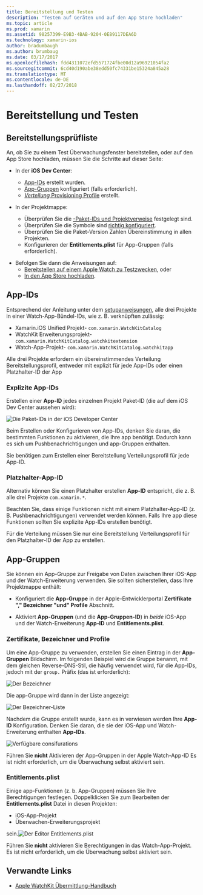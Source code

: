 ```yaml
---
title: Bereitstellung und Testen
description: "Testen auf Geräten und auf den App Store hochladen"
ms.topic: article
ms.prod: xamarin
ms.assetid: 98257399-E9B3-4BAB-9204-0E89117DEA6D
ms.technology: xamarin-ios
author: bradumbaugh
ms.author: brumbaug
ms.date: 03/17/2017
ms.openlocfilehash: fdd4311072efd5571724fbe00d12a96921054fa2
ms.sourcegitcommit: 6cd40d190abe38edd50fc74331be15324a845a28
ms.translationtype: MT
ms.contentlocale: de-DE
ms.lasthandoff: 02/27/2018
---
```

# <a name="deployment-and-testing"></a>Bereitstellung und Testen

## <a name="deployment-checklist"></a>Bereitstellungsprüfliste

An, ob Sie zu einem Test Überwachungsfenster bereitstellen, oder auf den App Store hochladen, müssen Sie die Schritte auf dieser Seite:

- In der **iOS Dev Center**:
  - [App-IDs](#App_IDs) erstellt wurden.
  - [App-Gruppen](#App_Groups) konfiguriert (falls erforderlich).
  - [*Verteilung* Provisioning Profile](#Provisioning_Profiles) erstellt.

- In der Projektmappe:

  - Überprüfen Sie die [-Paket-IDs und Projektverweise](~/ios/watchos/get-started/installation.md) festgelegt sind.
  - Überprüfen Sie die Symbole sind [richtig konfiguriert](~/ios/watchos/app-fundamentals/icons.md).
  - Überprüfen Sie die Paket-Version Zahlen Übereinstimmung in allen Projekten.
  - Konfigurieren der **Entitlements.plist** für App-Gruppen (falls erforderlich).

* Befolgen Sie dann die Anweisungen auf:
  - [Bereitstellen auf einem Apple Watch zu Testzwecken](~/ios/watchos/deploy-test/device.md), oder
  - [In den App Store hochladen](~/ios/watchos/deploy-test/appstore.md).


## <a name="app-ids"></a>App-IDs

Entsprechend der Anleitung unter dem [setupanweisungen](~/ios/watchos/get-started/installation.md), alle drei Projekte in einer Watch-App-Bündel-IDs, wie z. B. verknüpften zulässig:

- Xamarin.iOS Unified Projekt- `com.xamarin.WatchKitCatalog`
- WatchKit Erweiterungsprojekt- `com.xamarin.WatchKitCatalog.watchkitextension`
- Watch-App-Projekt- `com.xamarin.WatchKitCatalog.watchkitapp`

Alle drei Projekte erfordern ein übereinstimmendes Verteilung Bereitstellungsprofil, entweder mit explizit für jede App-IDs oder einen Platzhalter-ID der App

### <a name="explicit-app-ids"></a>Explizite App-IDs

Erstellen einer **App-ID** jedes einzelnen Projekt Paket-ID (die auf dem iOS Dev Center aussehen wird):

![Die Paket-IDs in der iOS Developer Center](images/appids-specific-sml.png)

Beim Erstellen oder Konfigurieren von App-IDs, denken Sie daran, die bestimmten Funktionen zu aktivieren, die Ihre app benötigt. Dadurch kann es sich um Pushbenachrichtigungen und app-Gruppen enthalten.

Sie benötigen zum Erstellen einer Bereitstellung Verteilungsprofil für jede App-ID.

### <a name="wildcard-app-id"></a>Platzhalter-App-ID

Alternativ können Sie einen Platzhalter erstellen **App-ID** entspricht, die z. B. alle drei Projekte `com.xamarin.*`.

Beachten Sie, dass einige Funktionen nicht mit einem Platzhalter-App-ID (z. B. Pushbenachrichtigungen) verwendet werden können. Falls Ihre app diese Funktionen sollten Sie explizite App-IDs erstellen benötigt.

Für die Verteilung müssen Sie nur eine Bereitstellung Verteilungsprofil für den Platzhalter-ID der App zu erstellen.

<a name="app-groups" />

## <a name="app-groups"></a>App-Gruppen

Sie können ein App-Gruppe zur Freigabe von Daten zwischen Ihrer iOS-App und der Watch-Erweiterung verwenden. Sie sollten sicherstellen, dass Ihre Projektmappe enthält:

- Konfiguriert die **App-Gruppe** in der Apple-Entwicklerportal **Zertifikate "," Bezeichner "und" Profile** Abschnitt.

- Aktiviert **App-Gruppen** (und die **App-Gruppen-ID**) in *beide* iOS-App und der Watch-Erweiterung **App-ID** und  **Entitlements.plist**.

### <a name="certificates-identifiers--profiles"></a>Zertifikate, Bezeichner und Profile

Um eine App-Gruppe zu verwenden, erstellen Sie einen Eintrag in der **App-Gruppen** Bildschirm. Im folgenden Beispiel wird die Gruppe benannt, mit dem gleichen Reverse-DNS-Stil, die häufig verwendet wird, für die App-IDs, jedoch mit der `group.` Präfix (das ist erforderlich):

![Der Bezeichner](images/appgroups-new-sml.png)

Die app-Gruppe wird dann in der Liste angezeigt:

![Der Bezeichner-Liste](images/appgroups-setup-sml.png)

Nachdem die Gruppe erstellt wurde, kann es in verwiesen werden Ihre **App-ID** Konfiguration. Denken Sie daran, die sie der iOS-App und Watch-Erweiterung enthalten **App-IDs**.

![Verfügbare consifurations](images/appgroups-sml.png)

Führen Sie **nicht** Aktivieren der App-Gruppen in der Apple Watch-App-ID Es ist nicht erforderlich, um die Überwachung selbst aktiviert sein.

### <a name="entitlementsplist"></a>Entitlements.plist

Einige app-Funktionen (z. b. App-Gruppen) müssen Sie Ihre Berechtigungen festlegen.
Doppelklicken Sie zum Bearbeiten der **Entitlements.plist** Datei in diesen Projekten:

- iOS-App-Projekt
- Überwachen-Erweiterungsprojekt

sein.![Der Editor Entitlements.plist](images/entitlements-plist-sml.png)

Führen Sie **nicht** aktivieren Sie Berechtigungen in das Watch-App-Projekt. Es ist nicht erforderlich, um die Überwachung selbst aktiviert sein.



## <a name="related-links"></a>Verwandte Links

- [Apple WatchKit Übermittlung-Handbuch](https://developer.apple.com/app-store/watch/)
